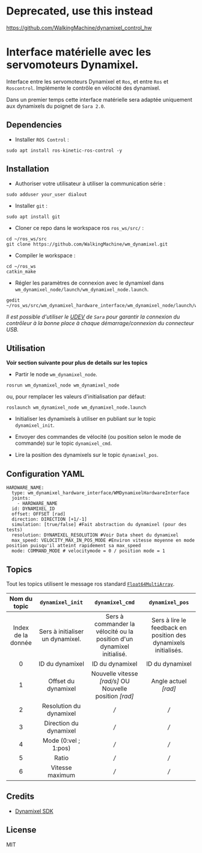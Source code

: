# Deprecated, use this instead
https://github.com/WalkingMachine/dynamixel_control_hw




# Interface matérielle avec les servomoteurs Dynamixel.

Interface entre les servomoteurs Dynamixel et `Ros`, et entre `Ros` et `Roscontrol`. Implémente le contrôle en vélocité des dynamixel. 

Dans un premier temps cette interface matérielle sera adaptée uniquement aux dynamixels du poignet de `Sara 2.0`.

## Dependencies

- Installer `ROS Control` :

```shell
sudo apt install ros-kinetic-ros-control -y
```

## Installation

- Authoriser votre utilisateur à utiliser la communication série :

```shell
sudo adduser your_user dialout
```

- Installer `git` :

```shell
sudo apt install git
```

- Cloner ce repo dans le workspace ros `ros_ws/src/`  :

```shell
cd ~/ros_ws/src
git clone https://github.com/WalkingMachine/wm_dynamixel.git
```
- Compiler le workspace :

```shell
cd ~/ros_ws
catkin_make
```

- Régler les paramètres de connexion avec le dynamixel dans `wm_dynamixel_node/launch/wm_dynamixel_node.launch`.

```shell
gedit ~/ros_ws/src/wm_dynamixel_hardware_interface/wm_dynamixel_node/launch/wm_dynamixel_node.launch
```
*Il est possible d'utiliser le [UDEV](https://github.com/WalkingMachine/sara_udev) de `Sara` pour garantir la connexion du contrôleur à la bonne place à chaque démarrage/connexion du connecteur USB.*

## Utilisation

**Voir section suivante pour plus de details sur les topics**

- Partir le node `wm_dynamixel_node`.

```shell
rosrun wm_dynamixel_node wm_dynamixel_node
```

ou, pour remplacer les valeurs d'initialisation par défaut:

```shell
roslaunch wm_dynamixel_node wm_dynamixel_node.launch
```

- Initialiser les dynamixels à utiliser en publiant sur le topic `dynamixel_init`.

- Envoyer des commandes de vélocité (ou position selon le mode de commande) sur le topic `dynamixel_cmd`.

- Lire la position des dynamixels sur le topic `dynamixel_pos`.


## Configuration YAML
```shell
HARDWARE_NAME:
  type: wm_dynamixel_hardware_interface/WMDynamixelHardwareInterface
  joints:
    - HARDWARE_NAME
  id: DYNAMIXEL_ID
  offset: OFFSET [rad]
  direction: DIRECTION [+1/-1]
  simulation: [true/false] #Fait abstraction du dynamixel (pour des tests)
  resolution: DYNAMIXEL_RESOLUTION #Voir Data sheet du dynamixel
  max_speed: VELOCITY_MAX_IN_POS_MODE #Environ vitesse moyenne en mode position puisqu'il atteint rapidement sa max_speed
  mode: COMMAND_MODE # velocitymode = 0 / position mode = 1
```
## Topics 

Tout les topics utilisent le message ros standard [`Float64MultiArray`](http://docs.ros.org/api/std_msgs/html/msg/Float64MultiArray.html).

|    Nom du topic    |         `dynamixel_init`         |                             `dynamixel_cmd`                            |                         `dynamixel_pos`                         |
|:------------------:|:--------------------------------:|:----------------------------------------------------------------------:|:---------------------------------------------------------------:|
| Index de la donnée | Sers à initialiser un dynamixel. | Sers à commander la vélocité ou la position d'un dynamixel initialisé. | Sers à lire le feedback en position des dynamixels initialisés. |
|          0         |          ID du dynamixel         |                             ID du dynamixel                            |                         ID du dynamixel                         |
|          1         |        Offset du dynamixel       |         Nouvelle vitesse *[rad/s]* OU Nouvelle position *[rad]*        |                       Angle actuel *[rad]*                      |
|          2         |      Resolution du dynamixel     |                                   */*                                  |                               */*                               |
|          3         |      Direction du dynamixel      |                                   */*                                  |                               */*                               |
|          4         |       Mode (0:vel ; 1:pos)       |                                   */*                                  |                               */*                               |
|          5         |               Ratio              |                                   */*                                  |                               */*                               |
|          6         |          Vitesse maximum         |                                   */*                                  |                               */*                               |

## Credits

- [Dynamixel SDK](https://github.com/ROBOTIS-GIT/DynamixelSDK)

## License

MIT
